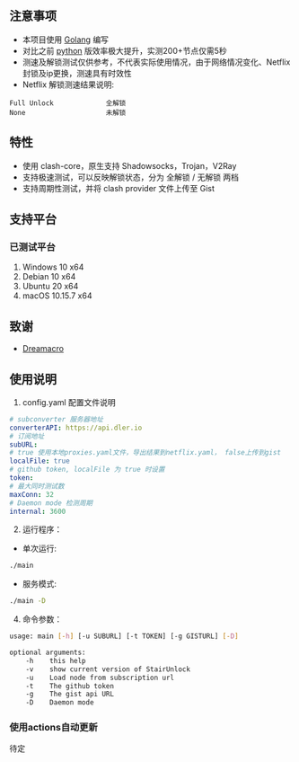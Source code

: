 ## 注意事项

- 本项目使用 [Golang](https://go.dev/) 编写
- 对比之前 [python](https://github.com/thank243/StairUnlocker) 版效率极大提升，实测200+节点仅需5秒
- 测速及解锁测试仅供参考，不代表实际使用情况，由于网络情况变化、Netflix封锁及ip更换，测速具有时效性
- Netflix 解锁测速结果说明:

~~~~text
Full Unlock             全解锁
None                    未解锁
~~~~

## 特性

- 使用 clash-core，原生支持 Shadowsocks，Trojan，V2Ray
- 支持极速测试，可以反映解锁状态，分为 全解锁 / 无解锁 两档
- 支持周期性测试，并将 clash provider 文件上传至 Gist

## 支持平台

### 已测试平台

1. Windows 10 x64
2. Debian 10 x64
3. Ubuntu 20 x64
4. macOS 10.15.7 x64

## 致谢

- [Dreamacro](https://github.com/Dreamacro/clash)

## 使用说明

1. config.yaml 配置文件说明

~~~~yaml
# subconverter 服务器地址
converterAPI: https://api.dler.io
# 订阅地址
subURL:
# true 使用本地proxies.yaml文件，导出结果到netflix.yaml， false上传到gist
localFile: true
# github token, localFile 为 true 时设置
token:
# 最大同时测试数
maxConn: 32
# Daemon mode 检测周期
internal: 3600
~~~~

2. 运行程序：

- 单次运行:

~~~~bash
./main
~~~~

- 服务模式:

~~~~bash
./main -D
~~~~

4. 命令参数：

~~~~bash
usage: main [-h] [-u SUBURL] [-t TOKEN] [-g GISTURL] [-D]

optional arguments:
    -h    this help
    -v    show current version of StairUnlock
    -u    Load node from subscription url
    -t    The github token
    -g    The gist api URL
    -D    Daemon mode 

~~~~

### 使用actions自动更新

待定